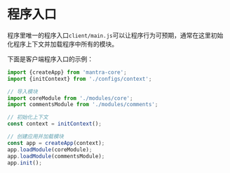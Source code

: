 # 程序入口

程序里唯一的程序入口`client/main.js`可以让程序行为可预期，通常在这里初始化程序上下文并加载程序中所有的模块。

下面是客户端程序入口的示例：

```js
import {createApp} from 'mantra-core';
import {initContext} from './configs/context';

// 导入模块
import coreModule from './modules/core';
import commentsModule from './modules/comments';

// 初始化上下文
const context = initContext();

// 创建应用并加载模块
const app = createApp(context);
app.loadModule(coreModule);
app.loadModule(commentsModule);
app.init();
```
